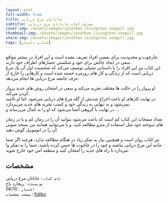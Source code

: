 ```yaml
---
layout: post
full-width: true
title: جاناتان مرغ دریایی
subtitle: معرفی کتاب جاناتان مرغ دریایی
cover-img: /assets/images/jonathan_livingston_seagull.jpg
thumbnail-img: /assets/images/jonathan_livingston_seagull.jpg
share-img: /assets/images/jonathan_livingston_seagull.jpg
tags: [کتاب, داستان]
---
```


چارچوب و محدودیت برای بعضی افراد تعریف نشده است و این افراد در بیشتر مواقع سعی در ایجاد چالش برای خود و شکستن حصارهای اطراف خود دارند.  
این کتاب نیز این افراد را با داستانی تمثیلی توصیف می‌کند که شخصیت اول آن یک مرغ دریایی است که از زندگی و کار های روزمره خسته شده است و کارهایی را خارج از عرف جامعه مرغ دریایی ها انجام می‌دهد.  

او پرواز را در حالت ها مختلف تجربه می‌کند و سعی در امتحان روش های جدید پرواز کردن می‌کند.  
در نهایت کارهای او باعث اخراج شدنش از گله مرغ های دریایی می‌شود. اما او ناامید نمی‌شود و به تنهایی به زندگی خود و کسب تجربه های جدید می‌پردازد.  
در نهایت با گروهی آشنا می‌شود که او را به کمال می‌رساند و ...   

تعداد صفحات این کتاب کم است که باعث می‌شود بتوانید آن را در زمان کم و یا در زمان های سوخته خود مثل استفاده از مترو مطالعه کنید، و یا می‌توانید همانند من نسخه صوتی آن را در اتوموبیل گوش دهید.  

نثر کتاب روان است و همچنین نیاز به تفکر زیاد در هنگام مطالعه ندارد، هرچند اگر شما مانند این مرغ دریایی نباشید و خود را در چاچوب ها حبس کرده باشید، شما را به تفکر وا می‌دارد تا راه های جدید را امتحان کنید و منطقه امن خود خارج شوید.  

## مشخصات

`نام کتاب` : جاناتان مرغ دریایی   
`نویسنده` : ریچارد باخ  
`امتیاز` : 06/10  
`صفحه مشخصات` : [fidibo](https://fidibo.com/book/2172-%DA%A9%D8%AA%D8%A7%D8%A8-%D8%AC%D8%A7%D9%86%D8%A7%D8%AA%D8%A7%D9%86-%D9%85%D8%B1%D8%BA-%D8%AF%D8%B1%DB%8C%D8%A7%DB%8C%DB%8C)  